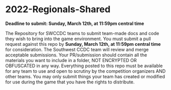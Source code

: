 # 2022-Regionals-Shared

**Deadline to submit: Sunday, March 12th, at 11:59pm central time**

The Repository for SWCCDC teams to submit team-made docs and code they wish to bring into the game environment. You must submit a pull request against this repo by **Sunday, March 12th, at 11:59pm central time** for consideration. The Southwest CCDC team will review and merge acceptable submissions. Your PR/submission should contain all the materials you want to include in a folder, NOT ENCRYPTED OR OBFUSCATED in any way. Everything posted to this repo must be available for any team to use and open to scrutiny by the competition organizers AND other teams. You may only submit things your team has created or modified for use during the game that you have the rights to distribute.
